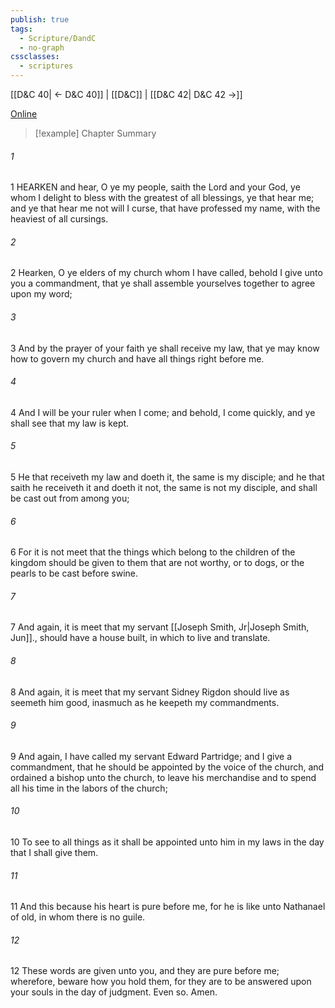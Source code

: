 ```yaml
---
publish: true
tags:
  - Scripture/DandC
  - no-graph
cssclasses:
  - scriptures
---
```

[[D&C 40| ← D&C 40]] | [[D&C]] | [[D&C 42| D&C 42 →]]

[Online](https://churchofjesuschrist.org/study/scriptures/dc-testament/dc/41?lang=eng)

>[!example] Chapter Summary
>
###### 1
1 HEARKEN and hear, O ye my people, saith the Lord and your God, ye whom I delight to bless with the greatest of all blessings, ye that hear me; and ye that hear me not will I curse, that have professed my name, with the heaviest of all cursings.
###### 2
2 Hearken, O ye elders of my church whom I have called, behold I give unto you a commandment, that ye shall assemble yourselves together to agree upon my word;
###### 3
3 And by the prayer of your faith ye shall receive my law, that ye may know how to govern my church and have all things right before me.
###### 4
4 And I will be your ruler when I come; and behold, I come quickly, and ye shall see that my law is kept.
###### 5
5 He that receiveth my law and doeth it, the same is my disciple; and he that saith he receiveth it and doeth it not, the same is not my disciple, and shall be cast out from among you;
###### 6
6 For it is not meet that the things which belong to the children of the kingdom should be given to them that are not worthy, or to dogs, or the pearls to be cast before swine.
###### 7
7 And again, it is meet that my servant [[Joseph Smith, Jr|Joseph Smith, Jun]]., should have a house built, in which to live and translate.
###### 8
8 And again, it is meet that my servant Sidney Rigdon should live as seemeth him good, inasmuch as he keepeth my commandments.
###### 9
9 And again, I have called my servant Edward Partridge; and I give a commandment, that he should be appointed by the voice of the church, and ordained a bishop unto the church, to leave his merchandise and to spend all his time in the labors of the church;
###### 10
10 To see to all things as it shall be appointed unto him in my laws in the day that I shall give them.
###### 11
11 And this because his heart is pure before me, for he is like unto Nathanael of old, in whom there is no guile.
###### 12
12 These words are given unto you, and they are pure before me; wherefore, beware how you hold them, for they are to be answered upon your souls in the day of judgment. Even so. Amen.




